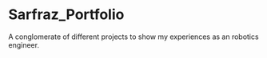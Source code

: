 # Sarfraz_Portfolio
A conglomerate of different projects to show my experiences as an robotics engineer.
